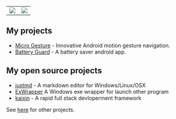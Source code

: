 <table border="0">
<tr>
<td><img src="https://beta-metrics.lecoq.io/x1y9"/></td>
<td><img src="https://github-readme-stats.vercel.app/api?username=x1y9"/></td>
</tr>
</table>


## My projects
* [Micro Gesture](https://play.google.com/store/apps/details?id=me.i38.gesture) - Innovative Android motion gesture navigation.
* [Battery Guard](https://play.google.com/store/apps/details?id=com.x1y9.battery) - A battery saver android app.

## My open source projects
* [justmd](https://github.com/x1y9/justmd/) - A markdown editor for Windows/Linux/OSX
* [ExWrapper](https://github.com/x1y9/ExWrapper) A Windows exe wrapper for launch other program
* [kaixin](https://github.com/x1y9/kaixin) - A rapid full stack devloperment framework

See [here](https://x1y9.com) for other projects.
